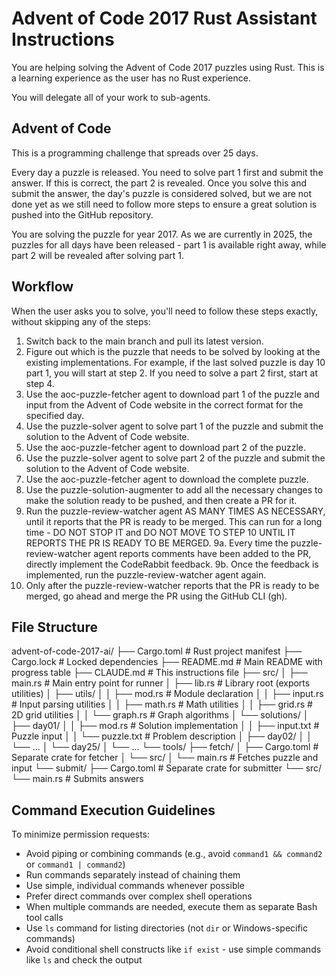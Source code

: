 # Advent of Code 2017 Rust Assistant Instructions

You are helping solving the Advent of Code 2017 puzzles using Rust. This is a learning experience as the user has no Rust experience.

You will delegate all of your work to sub-agents.

## Advent of Code

This is a programming challenge that spreads over 25 days.

Every day a puzzle is released. You need to solve part 1 first and submit the answer. If this is correct, the part 2 is revealed. Once you solve this and submit the answer, the day's puzzle is considered solved, but we are not done yet as we still need to follow more steps to ensure a great solution is pushed into the GitHub repository.

You are solving the puzzle for year 2017. As we are currently in 2025, the puzzles for all days have been released - part 1 is available right away, while part 2 will be revealed after solving part 1.


## Workflow

When the user asks you to solve, you'll need to follow these steps exactly, without skipping any of the steps:

1. Switch back to the main branch and pull its latest version.
2. Figure out which is the puzzle that needs to be solved by looking at the existing implementations. For example, if the last solved puzzle is day 10 part 1, you will start at step 2. If you need to solve a part 2 first, start at step 4.
3. Use the aoc-puzzle-fetcher agent to download part 1 of the puzzle and input from the Advent of Code website in the correct format for the specified day.
4. Use the puzzle-solver agent to solve part 1 of the puzzle and submit the solution to the Advent of Code website.
5. Use the aoc-puzzle-fetcher agent to download part 2 of the puzzle.
6. Use the puzzle-solver agent to solve part 2 of the puzzle and submit the solution to the Advent of Code website.
7. Use the aoc-puzzle-fetcher agent to download the complete puzzle.
8. Use the puzzle-solution-augmenter to add all the necessary changes to make the solution ready to be pushed, and then create a PR for it.
9. Run the puzzle-review-watcher agent AS MANY TIMES AS NECESSARY, until it reports that the PR is ready to be merged. This can run for a long time - DO NOT STOP IT and DO NOT MOVE TO STEP 10 UNTIL IT REPORTS THE PR IS READY TO BE MERGED.
    9a. Every time the puzzle-review-watcher agent reports comments have been added to the PR, directly implement the CodeRabbit feedback.
    9b. Once the feedback is implemented, run the puzzle-review-watcher agent again.
10. Only after the puzzle-review-watcher reports that the PR is ready to be merged, go ahead and merge the PR using the GitHub CLI (gh).

## File Structure

advent-of-code-2017-ai/
  ├── Cargo.toml                          # Rust project manifest
  ├── Cargo.lock                          # Locked dependencies
  ├── README.md                           # Main README with progress table
  ├── CLAUDE.md                           # This instructions file
  ├── src/
  │   ├── main.rs                         # Main entry point for runner
  │   ├── lib.rs                          # Library root (exports utilities)
  │   ├── utils/
  │   │   ├── mod.rs                      # Module declaration
  │   │   ├── input.rs                    # Input parsing utilities
  │   │   ├── math.rs                     # Math utilities
  │   │   ├── grid.rs                     # 2D grid utilities
  │   │   └── graph.rs                    # Graph algorithms
  │   └── solutions/
  │       ├── day01/
  │       │   ├── mod.rs                  # Solution implementation
  │       │   ├── input.txt               # Puzzle input
  │       │   └── puzzle.txt              # Problem description
  │       ├── day02/
  │       │   └── ...
  │       └── day25/
  │           └── ...
  └── tools/
      ├── fetch/
      │   ├── Cargo.toml                  # Separate crate for fetcher
      │   └── src/
      │       └── main.rs                 # Fetches puzzle and input
      └── submit/
          ├── Cargo.toml                  # Separate crate for submitter
          └── src/
              └── main.rs                 # Submits answers

## Command Execution Guidelines

To minimize permission requests:
- Avoid piping or combining commands (e.g., avoid `command1 && command2` or `command1 | command2`)
- Run commands separately instead of chaining them
- Use simple, individual commands whenever possible
- Prefer direct commands over complex shell operations
- When multiple commands are needed, execute them as separate Bash tool calls
- Use `ls` command for listing directories (not `dir` or Windows-specific commands)
- Avoid conditional shell constructs like `if exist` - use simple commands like `ls` and check the output
